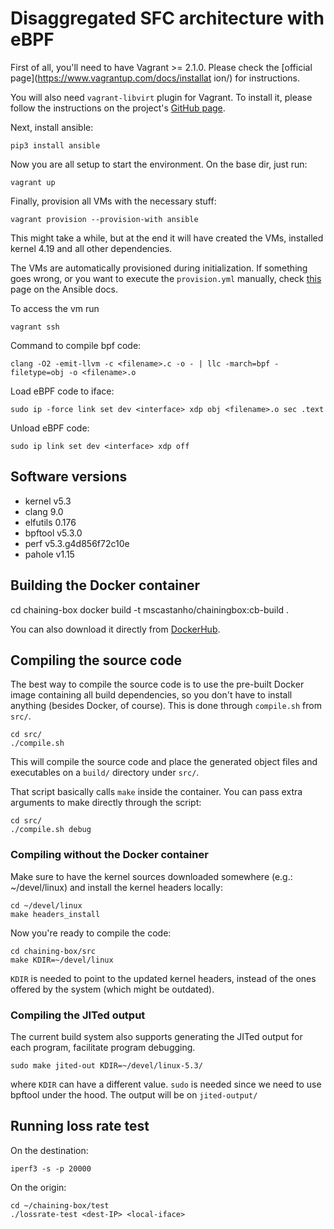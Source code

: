 # Disaggregated SFC architecture with eBPF

First of all, you'll need to have Vagrant >= 2.1.0. Please check the
[official page](https://www.vagrantup.com/docs/installat ion/) for instructions.

You will also need `vagrant-libvirt` plugin for Vagrant.  To install it, please
follow the instructions on the project's [GitHub page](https://github.com/vagrant-libvirt/vagrant-libvirt).

Next, install ansible:

    pip3 install ansible

Now you are all setup to start the environment. On the base dir, just run:

    vagrant up

Finally, provision all VMs with the necessary stuff:

    vagrant provision --provision-with ansible

This might take a while, but at the end it will have created the VMs, installed
kernel 4.19 and all other dependencies.

The VMs are automatically provisioned during initialization. If something goes
wrong, or you want to execute the `provision.yml` manually, check
[this](https://docs.ansible.com/ansible/latest/scenario_guides/guide_vagrant.html)
page on the Ansible docs.

To access the vm run

    vagrant ssh

Command to compile bpf code:

    clang -O2 -emit-llvm -c <filename>.c -o - | llc -march=bpf -filetype=obj -o <filename>.o

Load eBPF code to iface:

    sudo ip -force link set dev <interface> xdp obj <filename>.o sec .text

Unload eBPF code:

    sudo ip link set dev <interface> xdp off

## Software versions

  - kernel v5.3
  - clang 9.0
  - elfutils 0.176
  - bpftool v5.3.0
  - perf v5.3.g4d856f72c10e
  - pahole v1.15

## Building the Docker container

   cd chaining-box
   docker build -t mscastanho/chainingbox:cb-build .

You can also download it directly from  [DockerHub](https://cloud.docker.com/repository/docker/mscastanho/chainingbox/general).

## Compiling the source code

The best way to compile the source code is to use the pre-built Docker image
containing all build dependencies, so you don't have to install anything (besides
Docker, of course). This is done through `compile.sh` from `src/`.

    cd src/
    ./compile.sh

This will compile the source code and place the generated object files and executables
on a `build/` directory under `src/`.

That script basically calls `make` inside the container. You can pass extra arguments to
make directly through the script:
 
    cd src/
    ./compile.sh debug

### Compiling without the Docker container

Make sure to have the kernel sources downloaded somewhere (e.g.: ~/devel/linux)
and install the kernel headers locally:

    cd ~/devel/linux
    make headers_install

Now you're ready to compile the code:

    cd chaining-box/src
    make KDIR=~/devel/linux

`KDIR` is needed to point to the updated kernel headers, instead of the ones
offered by the system (which might be outdated).

### Compiling the JITed output

The current build system also supports generating the JITed output for each
program, facilitate program debugging.

    sudo make jited-out KDIR=~/devel/linux-5.3/

where `KDIR` can have a different value. `sudo` is needed since we need to use
bpftool under the hood. The output will be on `jited-output/`

## Running loss rate test
On the destination:

    iperf3 -s -p 20000

On the origin:

    cd ~/chaining-box/test
    ./lossrate-test <dest-IP> <local-iface>
